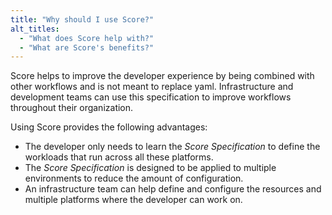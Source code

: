 ```yaml
---
title: "Why should I use Score?"
alt_titles:
  - "What does Score help with?"
  - "What are Score's benefits?"
---
```

Score helps to improve the developer experience by being combined with other workflows and is not meant to replace yaml. Infrastructure and development teams can use this specification to improve workflows throughout their organization.

Using Score provides the following advantages:

- The developer only needs to learn the _Score Specification_ to define the workloads that run across all these platforms.
- The _Score Specification_ is designed to be applied to multiple environments to reduce the amount of configuration.
- An infrastructure team can help define and configure the resources and multiple platforms where the developer can work on.